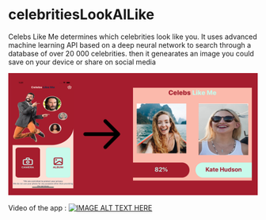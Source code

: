# celebritiesLookAlLike
Celebs Like Me determines which celebrities look like you. It uses advanced machine learning API based on a deep neural network to search through a database of over 20 000 celebrities.
then it genearates an image you could save on your device or share on social media 


[![IMAGE ALT TEXT HERE](https://github.com/tao101/celebritiesLookAlLike/blob/master/celeblookalike%20assets/featured.png?raw=true)](https://www.youtube.com/watch?v=tska6gQebCA)

Video of the app : 
[![IMAGE ALT TEXT HERE](https://img.youtube.com/vi/tska6gQebCA/0.jpg)](https://www.youtube.com/watch?v=tska6gQebCA)
